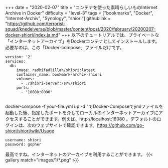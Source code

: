 +++
date = "2020-02-07"
title = "コンテナを使った素晴らしいものInternet Archive in Docker"
difficulty = "level-3"
tags = ["bookmarks", "Docker", "Internet-Archiv", "Synology", "shiori"]
githublink = "https://github.com/terrorist-squad/knedelverse/blob/master/content/post/2020/february/20200207-docker-shiori/index.ja.md"
+++
以下のチュートリアルでは、プライベートな「インターネットアーカイブ」をDockerコンテナとしてインストールします。必要なのは、この「Docker-compose」ファイルだけです。
```
version: '2'
services:
  db:
     image: radhifadlillah/shiori:latest
     container_name: bookmark-archiv-shiori
     volumes:
       - ./shiori-server:/srv/shiori
     ports:
       - "18080:8080"


```
docker-compose -f your-file.yml up -d "でDocker-Composeでymlファイルを起動した後、指定したポートを介してローカルのインターネットアーカイブにアクセスすることができます。例えば、http://localhost:18080 。デフォルトのログインは、次のウェブサイトで確認できます。https://github.com/go-shiori/shiori/wiki/Usage
```
username: shiori
password: gopher

```
最高ですね。インターネットのアーカイブを利用することができます。
{{< gallery match="images/1/*.png" >}}